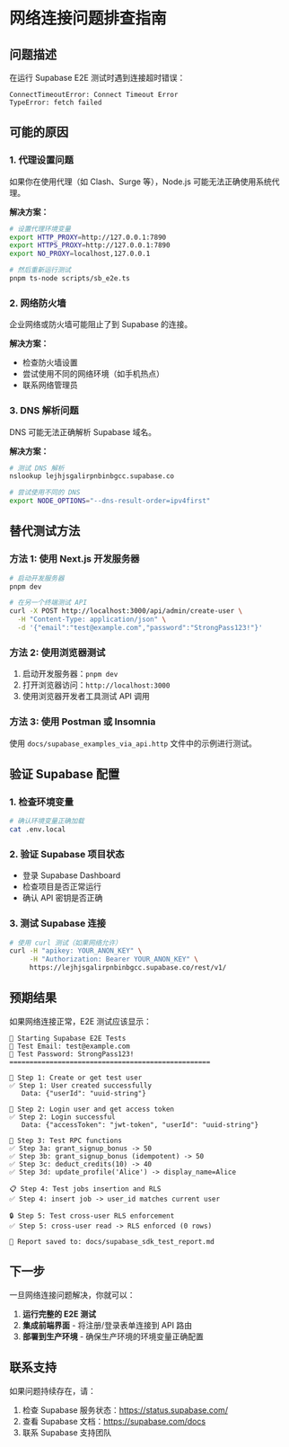 # 网络连接问题排查指南

## 问题描述
在运行 Supabase E2E 测试时遇到连接超时错误：
```
ConnectTimeoutError: Connect Timeout Error
TypeError: fetch failed
```

## 可能的原因

### 1. 代理设置问题
如果你在使用代理（如 Clash、Surge 等），Node.js 可能无法正确使用系统代理。

**解决方案：**
```bash
# 设置代理环境变量
export HTTP_PROXY=http://127.0.0.1:7890
export HTTPS_PROXY=http://127.0.0.1:7890
export NO_PROXY=localhost,127.0.0.1

# 然后重新运行测试
pnpm ts-node scripts/sb_e2e.ts
```

### 2. 网络防火墙
企业网络或防火墙可能阻止了到 Supabase 的连接。

**解决方案：**
- 检查防火墙设置
- 尝试使用不同的网络环境（如手机热点）
- 联系网络管理员

### 3. DNS 解析问题
DNS 可能无法正确解析 Supabase 域名。

**解决方案：**
```bash
# 测试 DNS 解析
nslookup lejhjsgalirpnbinbgcc.supabase.co

# 尝试使用不同的 DNS
export NODE_OPTIONS="--dns-result-order=ipv4first"
```

## 替代测试方法

### 方法 1: 使用 Next.js 开发服务器
```bash
# 启动开发服务器
pnpm dev

# 在另一个终端测试 API
curl -X POST http://localhost:3000/api/admin/create-user \
  -H "Content-Type: application/json" \
  -d '{"email":"test@example.com","password":"StrongPass123!"}'
```

### 方法 2: 使用浏览器测试
1. 启动开发服务器：`pnpm dev`
2. 打开浏览器访问：`http://localhost:3000`
3. 使用浏览器开发者工具测试 API 调用

### 方法 3: 使用 Postman 或 Insomnia
使用 `docs/supabase_examples_via_api.http` 文件中的示例进行测试。

## 验证 Supabase 配置

### 1. 检查环境变量
```bash
# 确认环境变量正确加载
cat .env.local
```

### 2. 验证 Supabase 项目状态
- 登录 Supabase Dashboard
- 检查项目是否正常运行
- 确认 API 密钥是否正确

### 3. 测试 Supabase 连接
```bash
# 使用 curl 测试（如果网络允许）
curl -H "apikey: YOUR_ANON_KEY" \
     -H "Authorization: Bearer YOUR_ANON_KEY" \
     https://lejhjsgalirpnbinbgcc.supabase.co/rest/v1/
```

## 预期结果

如果网络连接正常，E2E 测试应该显示：

```
🚀 Starting Supabase E2E Tests
📧 Test Email: test@example.com
🔑 Test Password: StrongPass123!
==================================================

📝 Step 1: Create or get test user
✅ Step 1: User created successfully
   Data: {"userId": "uuid-string"}

🔐 Step 2: Login user and get access token
✅ Step 2: Login successful
   Data: {"accessToken": "jwt-token", "userId": "uuid-string"}

🔧 Step 3: Test RPC functions
✅ Step 3a: grant_signup_bonus -> 50
✅ Step 3b: grant_signup_bonus (idempotent) -> 50
✅ Step 3c: deduct_credits(10) -> 40
✅ Step 3d: update_profile('Alice') -> display_name=Alice

📋 Step 4: Test jobs insertion and RLS
✅ Step 4: insert job -> user_id matches current user

🔒 Step 5: Test cross-user RLS enforcement
✅ Step 5: cross-user read -> RLS enforced (0 rows)

📄 Report saved to: docs/supabase_sdk_test_report.md
```

## 下一步

一旦网络连接问题解决，你就可以：

1. **运行完整的 E2E 测试**
2. **集成前端界面** - 将注册/登录表单连接到 API 路由
3. **部署到生产环境** - 确保生产环境的环境变量正确配置

## 联系支持

如果问题持续存在，请：
1. 检查 Supabase 服务状态：https://status.supabase.com/
2. 查看 Supabase 文档：https://supabase.com/docs
3. 联系 Supabase 支持团队
